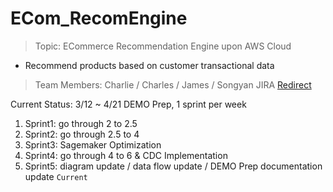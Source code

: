 # ECom_RecomEngine
> Topic: ECommerce Recommendation Engine upon AWS Cloud 
- Recommend products based on customer transactional data
> Team Members: Charlie / Charles / James / Songyan
> JIRA
[Redirect](https://charliejin.atlassian.net/jira/software/projects/JRDATAENG/boards/1/roadmap?shared=&atlOrigin=eyJpIjoiYzdkOWNhZmYyZjU1NGI0YmE5NmMyOTcxMmMxNWQ3YjkiLCJwIjoiaiJ9)

Current Status: 3/12 ~ 4/21 DEMO Prep, 1 sprint per week
1. Sprint1: go through 2 to 2.5
2. Sprint2: go through 2.5 to 4 
3. Sprint3: Sagemaker Optimization 
4. Sprint4: go through 4 to 6 & CDC Implementation 
5. Sprint5: diagram update / data flow update / DEMO Prep documentation update `Current`

